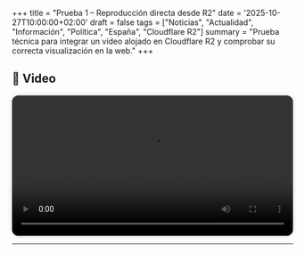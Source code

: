 +++
title = "Prueba 1 – Reproducción directa desde R2"
date = '2025-10-27T10:00:00+02:00'
draft = false
tags = ["Noticias", "Actualidad", "Información", "Política", "España", "Cloudflare R2"]
summary = "Prueba técnica para integrar un vídeo alojado en Cloudflare R2 y comprobar su correcta visualización en la web."
+++
## 🎥 Video

<video
  id="video-prueba"
  width="100%"
  height="auto"
  controls
  playsinline
  preload="metadata"
  style="max-width:100%; border-radius:12px; box-shadow:0 0 10px rgba(0,0,0,0.15); background:#000;">
  <source src="https://pub-240094f2e1ec4a01996b0538dbaed474.r2.dev/prueba-comprimida.mp4" type="video/mp4">
  Tu navegador no soporta la reproducción de video.
</video>

---

